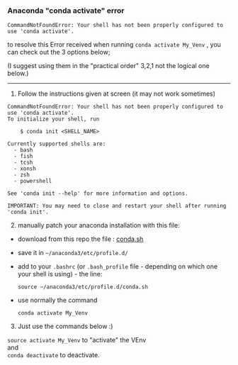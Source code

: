 
### Anaconda "conda activate" error

`CommandNotFoundError: Your shell has not been properly configured to use 'conda activate'.`  

to resolve this Error received when running `conda activate My_Venv` , you can check out the 3 options below;

(I suggest using them in the "practical order" 3,2,1 not the logical one below.)

---

1. Follow the instructions given at screen (it may not work sometimes)  

```
CommandNotFoundError: Your shell has not been properly configured to use 'conda activate'.
To initialize your shell, run

    $ conda init <SHELL_NAME>

Currently supported shells are:
  - bash
  - fish
  - tcsh
  - xonsh
  - zsh
  - powershell

See 'conda init --help' for more information and options.

IMPORTANT: You may need to close and restart your shell after running 'conda init'.
```


2.  manually patch your anaconda installation with this file:

- download from this repo the file : [conda.sh](/RCS_Apps_guides/Anaconda/assets/files/conda.sh)  

- save it in `~/anaconda3/etc/profile.d/`

- add to your `.bashrc` (or `.bash_profile` file - depending on which one your shell is using) - the line:  

  `source ~/anaconda3/etc/profile.d/conda.sh`

- use normally the command  

  `conda activate My_Venv`


3. Just use the commands below :)  

  `source activate My_Venv` to "activate" the VEnv   
  and   
  `conda deactivate` to deactivate.
